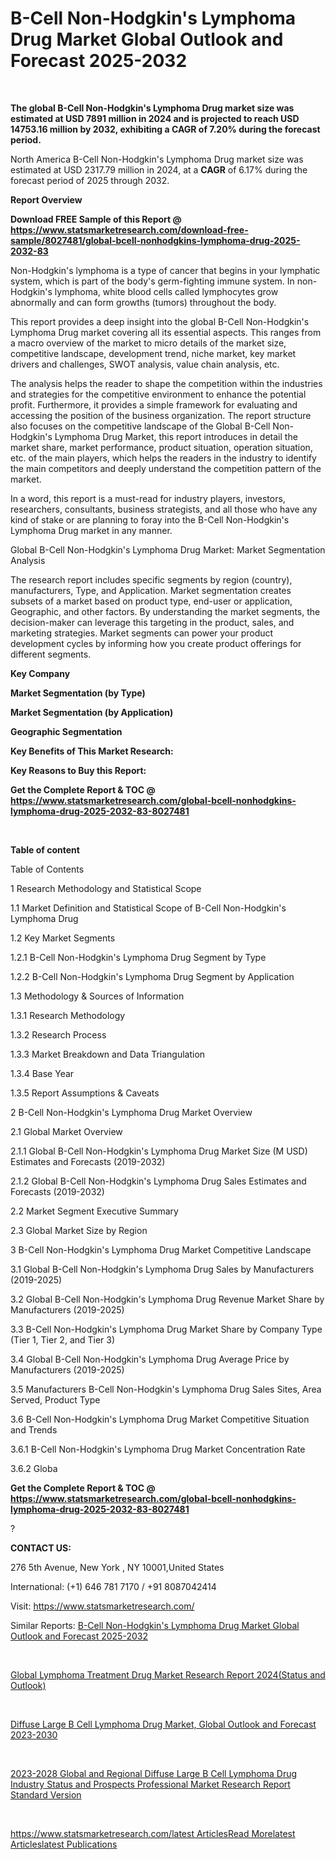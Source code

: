 <h1>B-Cell Non-Hodgkin's Lymphoma Drug Market Global Outlook and Forecast 2025-2032</h1><br/><p><strong>The global B-Cell Non-Hodgkin&#39;s Lymphoma Drug market size was estimated at USD 7891 million in 2024 and is projected to reach USD 14753.16 million by 2032, exhibiting a <strong>CAGR</strong> of 7.20% during the forecast period.</strong></p>
 
 
 
 <p>North America B-Cell Non-Hodgkin&#39;s Lymphoma Drug market size was estimated at USD 2317.79 million in 2024, at a <strong>CAGR</strong> of 6.17% during the forecast period of 2025 through 2032.</p>
 
 
 
 <p><strong>Report Overview</strong></p>
 
 
 
 <p><strong>Download FREE Sample of this Report @ <a href="https://www.statsmarketresearch.com/download-free-sample/8027481/global-bcell-nonhodgkins-lymphoma-drug-2025-2032-83">https://www.statsmarketresearch.com/download-free-sample/8027481/global-bcell-nonhodgkins-lymphoma-drug-2025-2032-83</a></strong></p>
 
 
 
 <p>Non-Hodgkin&#39;s lymphoma is a type of cancer that begins in your lymphatic system, which is part of the body&#39;s germ-fighting immune system. In non-Hodgkin&#39;s lymphoma, white blood cells called lymphocytes grow abnormally and can form growths (tumors) throughout the body.</p>
 
 
 
 <p>This report provides a deep insight into the global B-Cell Non-Hodgkin&#39;s Lymphoma Drug market covering all its essential aspects. This ranges from a macro overview of the market to micro details of the market size, competitive landscape, development trend, niche market, key market drivers and challenges, SWOT analysis, value chain analysis, etc.</p>
 
 
 
 <p>The analysis helps the reader to shape the competition within the industries and strategies for the competitive environment to enhance the potential profit. Furthermore, it provides a simple framework for evaluating and accessing the position of the business organization. The report structure also focuses on the competitive landscape of the Global B-Cell Non-Hodgkin&#39;s Lymphoma Drug Market, this report introduces in detail the market share, market performance, product situation, operation situation, etc. of the main players, which helps the readers in the industry to identify the main competitors and deeply understand the competition pattern of the market.</p>
 
 
 
 <p>In a word, this report is a must-read for industry players, investors, researchers, consultants, business strategists, and all those who have any kind of stake or are planning to foray into the B-Cell Non-Hodgkin&#39;s Lymphoma Drug market in any manner.</p>
 
 
 
 <p>Global B-Cell Non-Hodgkin&#39;s Lymphoma Drug Market: Market Segmentation Analysis</p>
 
 
 
 <p>The research report includes specific segments by region (country), manufacturers, Type, and Application. Market segmentation creates subsets of a market based on product type, end-user or application, Geographic, and other factors. By understanding the market segments, the decision-maker can leverage this targeting in the product, sales, and marketing strategies. Market segments can power your product development cycles by informing how you create product offerings for different segments.</p>
 
 
 
 <p><strong>Key Company</strong></p>
 
 
 
 <p><strong>Market Segmentation (by Type)</strong></p>
 
 
 
 <p><strong>Market Segmentation (<strong>by Application</strong>)</strong></p>
 
 
 
 <p><strong>Geographic Segmentation</strong></p>
 
 
 
 <p><strong>Key Benefits of This Market Research:</strong></p>
 
 
 
 <p><strong>Key <strong>Reasons to Buy</strong> this Report:</strong></p>
 
 
 
 <div><b>Get the Complete Report & TOC @ <a href="https://www.statsmarketresearch.com/global-bcell-nonhodgkins-lymphoma-drug-2025-2032-83-8027481">https://www.statsmarketresearch.com/global-bcell-nonhodgkins-lymphoma-drug-2025-2032-83-8027481</a></b></div>
 
 
 
 <p><br />
 
 <b>Table of content</b></p>
 
 
 
 <p>Table of Contents<br />
 
 1 Research Methodology and Statistical Scope<br />
 
 1.1 Market Definition and Statistical Scope of B-Cell Non-Hodgkin&#39;s Lymphoma Drug<br />
 
 1.2 Key Market Segments<br />
 
 1.2.1 B-Cell Non-Hodgkin&#39;s Lymphoma Drug Segment by Type<br />
 
 1.2.2 B-Cell Non-Hodgkin&#39;s Lymphoma Drug Segment by Application<br />
 
 1.3 Methodology & Sources of Information<br />
 
 1.3.1 Research Methodology<br />
 
 1.3.2 Research Process<br />
 
 1.3.3 Market Breakdown and Data Triangulation<br />
 
 1.3.4 Base Year<br />
 
 1.3.5 Report Assumptions & Caveats<br />
 
 2 B-Cell Non-Hodgkin&#39;s Lymphoma Drug Market Overview<br />
 
 2.1 Global Market Overview<br />
 
 2.1.1 Global B-Cell Non-Hodgkin&#39;s Lymphoma Drug Market Size (M USD) Estimates and Forecasts (2019-2032)<br />
 
 2.1.2 Global B-Cell Non-Hodgkin&#39;s Lymphoma Drug Sales Estimates and Forecasts (2019-2032)<br />
 
 2.2 Market Segment Executive Summary<br />
 
 2.3 Global Market Size by Region<br />
 
 3 B-Cell Non-Hodgkin&#39;s Lymphoma Drug Market Competitive Landscape<br />
 
 3.1 Global B-Cell Non-Hodgkin&#39;s Lymphoma Drug Sales by Manufacturers (2019-2025)<br />
 
 3.2 Global B-Cell Non-Hodgkin&#39;s Lymphoma Drug Revenue Market Share by Manufacturers (2019-2025)<br />
 
 3.3 B-Cell Non-Hodgkin&#39;s Lymphoma Drug Market Share by Company Type (Tier 1, Tier 2, and Tier 3)<br />
 
 3.4 Global B-Cell Non-Hodgkin&#39;s Lymphoma Drug Average Price by Manufacturers (2019-2025)<br />
 
 3.5 Manufacturers B-Cell Non-Hodgkin&#39;s Lymphoma Drug Sales Sites, Area Served, Product Type<br />
 
 3.6 B-Cell Non-Hodgkin&#39;s Lymphoma Drug Market Competitive Situation and Trends<br />
 
 3.6.1 B-Cell Non-Hodgkin&#39;s Lymphoma Drug Market Concentration Rate<br />
 
 3.6.2 Globa</p>
 
 
 
 <div><b>Get the Complete Report & TOC @ <a href="https://www.statsmarketresearch.com/global-bcell-nonhodgkins-lymphoma-drug-2025-2032-83-8027481">https://www.statsmarketresearch.com/global-bcell-nonhodgkins-lymphoma-drug-2025-2032-83-8027481</a></b></div>
 
 
 
 <p>? </p>
 
 
 
 <p><b>CONTACT US:</b><br />
 
 276 5th Avenue, New York , NY 10001,United States<br />
 
 International: (+1) 646 781 7170 / +91 8087042414<br />
 
 Visit: <a href="https://www.statsmarketresearch.com/">https://www.statsmarketresearch.com/</a><br />
 
 Similar Reports: <a href="https://www.statsmarketresearch.com/global-bcell-nonhodgkins-lymphoma-drug-2025-2032-83-8027481">B-Cell Non-Hodgkin&#39;s Lymphoma Drug Market Global Outlook and Forecast 2025-2032</a><br />
 
 <br />
 
 <a href="https://www.statsmarketresearch.com/global-bcell-nonhodgkins-lymphoma-drug-2025-2032-83-8027481">Global Lymphoma Treatment Drug Market Research Report 2024(Status and Outlook)</a><br />
 
 <br />
 
 <a href="https://www.statsmarketresearch.com/global-bcell-nonhodgkins-lymphoma-drug-2025-2032-83-8027481">Diffuse Large B Cell Lymphoma Drug Market, Global Outlook and Forecast 2023-2030</a><br />
 
 <br />
 
 <a href="https://www.statsmarketresearch.com/global-bcell-nonhodgkins-lymphoma-drug-2025-2032-83-8027481">2023-2028 Global and Regional Diffuse Large B Cell Lymphoma Drug Industry Status and Prospects Professional Market Research Report Standard Version</a><br />
 
 <br />
 
 <a href="https://gyeongbokgung.com">https://www.statsmarketresearch.com/</a><a href="https://hallyeomaritime.com">latest Articles</a><a href="https://jingwansa.com">Read More</a><a href="https://nguoiviet.jp/">latest Articles</a><a href="https://www.intelmarketresearch.com/">latest Publications</a></p>